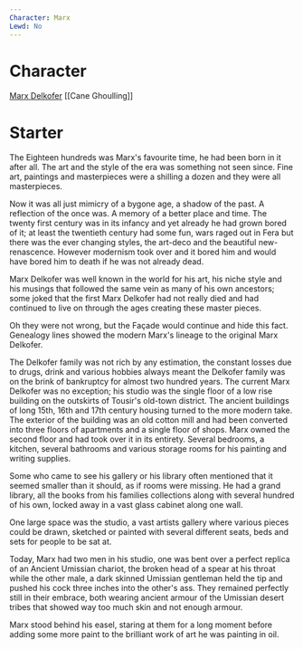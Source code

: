 ```yaml
---
Character: Marx 
Lewd: No
---
```

# Character
[Marx Delkofer](Marx%20Delkofer)
[[Cane Ghoulling]]


# Starter

The Eighteen hundreds was Marx's favourite time, he had been born in it after all. The art and the style of the era was something not seen since. Fine art, paintings and masterpieces were a shilling a dozen and they were all masterpieces.

Now it was all just mimicry of a bygone age, a shadow of the past. A reflection of the once was. A memory of a better place and time. The twenty first century was in its infancy and yet already he had grown bored of it; at least the twentieth century had some fun, wars raged out in Fera but there was the ever changing styles, the art-deco and the beautiful new-renascence. However modernism took over and it bored him and would have bored him to death if he was not already dead.

Marx Delkofer was well known in the world for his art, his niche style and his musings that followed the same vein as many of his own ancestors; some joked that the first Marx Delkofer had not really died and had continued to live on through the ages creating these master pieces.

Oh they were not wrong, but the Façade would continue and hide this fact. Genealogy lines showed the modern Marx's lineage to the original Marx Delkofer.

The Delkofer family was not rich by any estimation, the constant losses due to drugs, drink and various hobbies always meant the Delkofer family was on the brink of bankruptcy for almost two hundred years. The current Marx Delkofer was no exception; his studio was the single floor of a low rise building on the outskirts of Tousir's old-town district. The ancient buildings of long 15th, 16th and 17th century housing turned to the more modern take. The exterior of the building was an old cotton mill and had been converted into three floors of apartments and a single floor of shops. Marx owned the second floor and had took over it in its entirety. Several bedrooms, a kitchen, several bathrooms and various storage rooms for his painting and writing supplies. 

Some who came to see his gallery or his library often mentioned that it seemed smaller than it should, as if rooms were missing. He had a grand library, all the books from his families collections along with several hundred of his own, locked away in a vast glass cabinet along one wall.

One large space was the studio, a vast artists gallery where various pieces could be drawn, sketched or painted with several different seats, beds and sets for people to  be sat at.

Today, Marx had two men in his studio, one was bent over a perfect replica of an Ancient Umissian chariot, the broken head of a spear at his throat while the other male, a dark skinned Umissian gentleman held the tip and pushed his cock three inches into the other's ass. They remained perfectly still in their embrace, both wearing ancient armour of the Umissian desert tribes that showed way too much skin and not enough armour.

Marx stood behind his easel, staring at them for a long moment before adding some more paint to the brilliant work of art he was painting in oil.